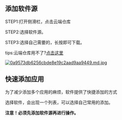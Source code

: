 ## 添加软件源

STEP1:打开侧滑栏，点击云端仓库

STEP2:选择软件源。

STEP3:选择自己需要的，长按即可下载。

tips:云端仓库用不了?[点击这里](https://github.com/DUpdateSystem/UpgradeAll/wiki/FAQ)


[![0a9573db6256cbde8e19c2aad9aa9449.md.jpg](https://ttfou.com/images/2020/01/21/0a9573db6256cbde8e19c2aad9aa9449.md.jpg)](https://ttfou.com/image/MZhH)

## 快速添加应用

为了减少添加多个应用的麻烦，软件提供了快捷添加的方式

选择软件，会出现一个列表，可以选择自己常用的添加。

**注意！必须先添加软件源再进行操作。**


